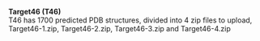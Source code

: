 **Target46 (T46)** \
T46 has 1700 predicted PDB structures, divided into 4 zip files to upload, Target46-1.zip, Target46-2.zip, Target46-3.zip and Target46-4.zip
